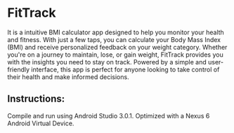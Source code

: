 # FitTrack
 It is a intuitive BMI calculator app designed to help you monitor your health and fitness. With just a few taps, you can calculate your Body Mass Index (BMI) and receive personalized feedback on your weight category. Whether you're on a journey to maintain, lose, or gain weight, FitTrack provides you with the insights you need to stay on track. Powered by a simple and user-friendly interface, this app is perfect for anyone looking to take control of their health and make informed decisions.
 
 ## Instructions: ##
Compile and run using Android Studio 3.0.1. Optimized with a Nexus 6 Android Virtual Device. 
